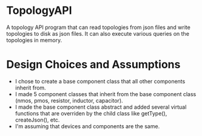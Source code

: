 # TopologyAPI
A topology API program that can read topologies from json files and write topologies to disk as json files. It can also execute various queries on the topologies in memory.

# Design Choices and Assumptions
* I chose to create a base component class that all other components inherit from.
* I made 5 component classes that inherit from the base component class (nmos, pmos, resistor, inductor, capacitor).
* I made the base component class abstract and added several virtual functions that are overriden by the child class like getType(), createJson(), etc.
* I'm assuming that devices and components are the same.
